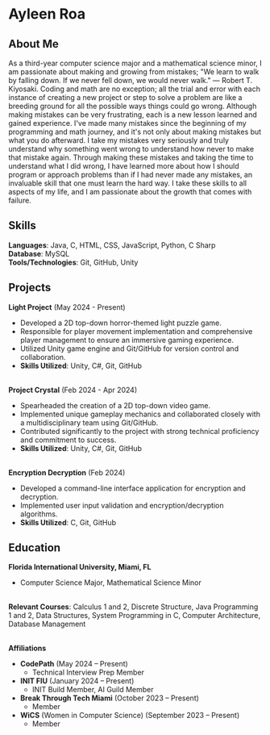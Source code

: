 # **Ayleen Roa**

## **About Me**
As a third-year computer science major and a mathematical science minor, I am passionate about making and growing from mistakes; "We learn to walk by falling down. If we never fell down, we would never walk." — Robert T. Kiyosaki. Coding and math are no exception; all the trial and error with each instance of creating a new project or step to solve a problem are like a breeding ground for all the possible ways things could go wrong. Although making mistakes can be very frustrating, each is a new lesson learned and gained experience. I've made many mistakes since the beginning of my programming and math journey, and it's not only about making mistakes but what you do afterward. I take my mistakes very seriously and truly understand why something went wrong to understand how never to make that mistake again. Through making these mistakes and taking the time to understand what I did wrong, I have learned more about how I should program or approach problems than if I had never made any mistakes, an invaluable skill that one must learn the hard way. I take these skills to all aspects of my life, and I am passionate about the growth that comes with failure.

## **Skills** 
**Languages**: Java, C, HTML, CSS, JavaScript, Python, C Sharp <br>
**Database**: MySQL <br>
**Tools/Technologies**: Git, GitHub, Unity <br>

## **Projects**
**Light Project** (May 2024 - Present)
- Developed a 2D top-down horror-themed light puzzle game.
- Responsible for player movement implementation and comprehensive player management to ensure an immersive gaming experience.
- Utilized Unity game engine and Git/GitHub for version control and collaboration.
- **Skills Utilized**: Unity, C#, Git, GitHub <br>

<br> **Project Crystal** (Feb 2024 - Apr 2024)
- Spearheaded the creation of a 2D top-down video game.
- Implemented unique gameplay mechanics and collaborated closely with a multidisciplinary team using Git/GitHub.
- Contributed significantly to the project with strong technical proficiency and commitment to success.
- **Skills Utilized**: Unity, C#, Git, GitHub <br>

<br> **Encryption Decryption** (Feb 2024)
- Developed a command-line interface application for encryption and decryption.
- Implemented user input validation and encryption/decryption algorithms.
- **Skills Utilized**: C, Git, GitHub

## **Education**
**Florida International University, Miami, FL** <br>
- Computer Science Major, Mathematical Science Minor <br>

<br>**Relevant Courses**: Calculus 1 and 2, Discrete Structure, Java Programming 1 and 2, Data Structures, System Programming in C, Computer Architecture, Database Management <br>

<br>**Affiliations** <br>
- **CodePath** (May 2024 – Present) <br>
  - Technical Interview Prep Member <br>
- **INIT FIU** (January 2024 – Present) <br>
  - INIT Build Member, AI Guild Member <br>
- **Break Through Tech Miami** (October 2023 – Present) <br>
  - Member <br>
- **WiCS** (Women in Computer Science) (September 2023 – Present) <br>
  - Member <br>

